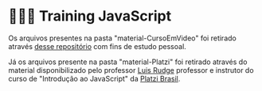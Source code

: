 # 👨🏾‍💻 Training JavaScript

Os arquivos presentes na pasta "material-CursoEmVideo" foi retirado através [desse repositório](https://github.com/gustavoguanabara/javascript) com fins de estudo pessoal. 

Já os arquivos presente na pasta "material-Platzi" foi retirado através do material disponibilizado pelo professor [Luis Rudge](https://www.linkedin.com/in/luisrudge/) professor e instrutor do curso de "Introdução ao JavaScript" da [Platzi Brasil](https://www.linkedin.com/showcase/platzibr/).
